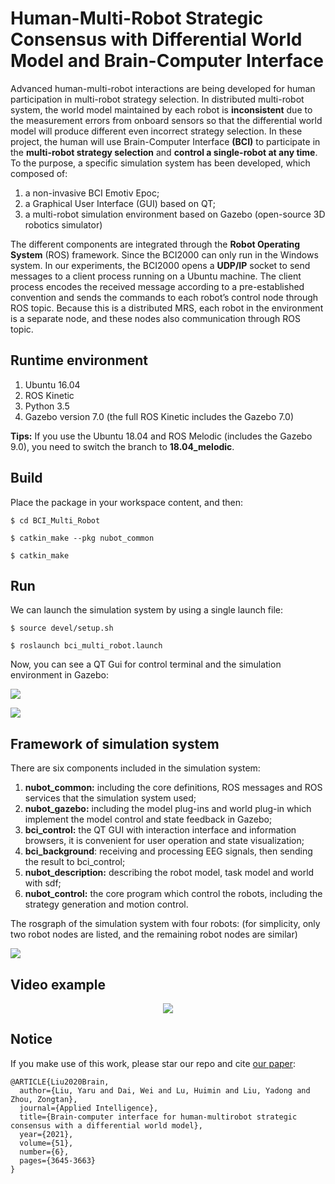 # Human-Multi-Robot Strategic Consensus with Differential World Model and Brain-Computer Interface
Advanced human-multi-robot interactions are being developed for human participation in multi-robot strategy selection. In distributed multi-robot system, the world model maintained by each robot is **inconsistent** due to the measurement errors from onboard sensors so that the differential world model will produce different even incorrect strategy selection. In these project, the human will use Brain-Computer Interface **(BCI)** to participate in the **multi-robot strategy selection** and **control a single-robot at any time**. To the purpose, a specific simulation system has been developed, which composed of: 

1. a non-invasive BCI Emotiv Epoc; 
2. a Graphical User Interface (GUI) based on QT;
3. a multi-robot simulation environment based on Gazebo (open-source 3D robotics simulator)

The different components are integrated through the **Robot Operating System** (ROS) framework. Since the BCI2000 can only run in the Windows system. In our experiments, the BCI2000 opens a **UDP/IP** socket to send messages to a client process running on a Ubuntu machine. The client process encodes the received message according to a pre-established convention and sends the commands to each robot’s control node through ROS topic. Because this is a distributed MRS, each robot in the environment is a separate node, and these nodes also communication through ROS topic.

## Runtime environment

1. Ubuntu 16.04
2. ROS Kinetic
3. Python 3.5
4. Gazebo version 7.0 (the full ROS Kinetic includes the Gazebo 7.0)

**Tips:** If you use the Ubuntu 18.04 and ROS Melodic (includes the Gazebo 9.0), you need to switch the branch to **18.04_melodic**.

## Build

Place the package in your workspace content, and then:

`$ cd BCI_Multi_Robot`

`$ catkin_make --pkg nubot_common`

`$ catkin_make`

## Run

We can launch the simulation system by using a single launch file:

`$ source devel/setup.sh`

`$ roslaunch bci_multi_robot.launch `

Now, you can see a QT Gui for control terminal and the simulation environment in Gazebo:

![](image/BCI_display.png)

![](image/Gazebo_display.png) 

## Framework of simulation system

There are six components included in the simulation system:

1. **nubot_common:**  including the core definitions, ROS messages and ROS services that the simulation system used;
2. **nubot_gazebo:** including the model plug-ins and world plug-in which implement the model control and state feedback in Gazebo;
3. **bci_control:** the QT GUI with interaction interface and information browsers, it is convenient for user operation and state visualization;
4. **bci_background**: receiving and processing EEG signals, then sending the result to bci_control;
5. **nubot_description:** describing the robot model, task model and world with sdf;
6. **nubot_control:** the core program which control the robots, including the strategy generation and motion control.

The rosgraph of the simulation system with four robots: (for simplicity, only two robot nodes are listed, and the remaining robot nodes are similar)

![](image/rosgraph.png)

## Video example

<div align=center><img src="image/video.gif"></div>

## Notice

If you make use of this work, please star our repo and cite [our paper](https://link.springer.com/article/10.1007/s10489-020-01963-2):

```
@ARTICLE{Liu2020Brain,
  author={Liu, Yaru and Dai, Wei and Lu, Huimin and Liu, Yadong and Zhou, Zongtan},
  journal={Applied Intelligence}, 
  title={Brain-computer interface for human-multirobot strategic consensus with a differential world model}, 
  year={2021},
  volume={51},
  number={6},
  pages={3645-3663}
}
```
